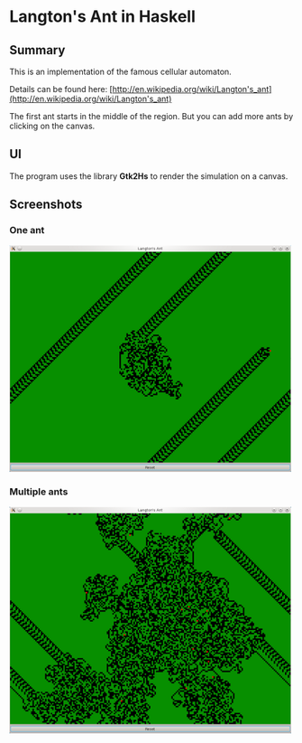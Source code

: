 # Langton's Ant in Haskell

## Summary
This is an implementation of the famous cellular automaton.

Details can be found here:
[http://en.wikipedia.org/wiki/Langton's_ant](http://en.wikipedia.org/wiki/Langton's_ant)

The first ant starts in the middle of the region. But you can add more ants by clicking on the canvas.


## UI
The program uses the library **Gtk2Hs** to render the simulation on a canvas.

## Screenshots

### One ant
![One Ant](screenshots/one_ant.png "Langton's Ant Haskell")

### Multiple ants
![Multiple Ants](screenshots/multiple_ants.png "Langton's Ant Haskell")

